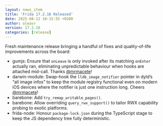 ```yaml
---
layout: news_item
title: 'Frida 17.2.16 Released'
date: 2025-08-12 10:15:55 +0200
author: oleavr
version: 17.2.16
categories: [release]
---
```


Fresh maintenance release bringing a handful of fixes and quality-of-life
improvements across the board:

- gumjs: Ensure that `onLeave` is only invoked after its matching `onEnter`
  actually ran, eliminating unpredictable behaviour when hooks are attached
  mid-call. Thanks [@mrmacete][]!
- darwin-module: Swap-hook the `lldb_image_notifier` pointer in dyld’s “all
  image infos” to keep the module registry functional even on modern iOS
  devices where the notifier is just one instruction long. Cheers
  [@mrmacete][]!
- barebone: Add `try_remap_writable_pages()`.
- barebone: Allow overriding `query_rwx_support()` to tailor RWX capability
  probing to exotic platforms.
- frida-node: Honour `package-lock.json` during the TypeScript stage to keep the
  JS dependency tree fully deterministic.


[@mrmacete]: https://x.com/bezjaje
